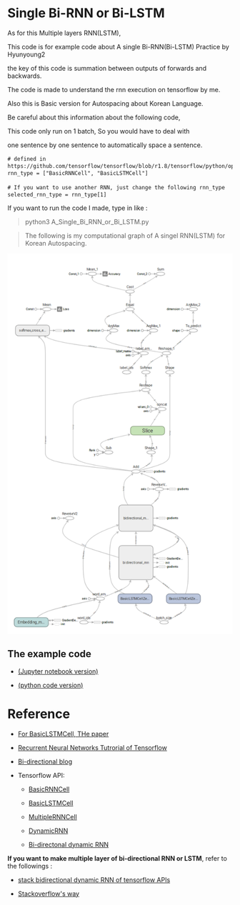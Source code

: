 # Single Bi-RNN or Bi-LSTM

As for this Multiple layers RNN(LSTM),

This code is for example code about A single Bi-RNN(Bi-LSTM) Practice by Hyunyoung2

the key of this code is summation between outputs of forwards and backwards.

The code is made to understand the rnn execution on tensorflow by me.

Also this is Basic version for Autospacing about Korean Language.

Be careful about this information about the following code,

This code only run on 1 batch, So you would have to deal with

one sentence by one sentence to automatically space a sentence.

```
# defined in https://github.com/tensorflow/tensorflow/blob/r1.8/tensorflow/python/ops/rnn_cell_impl.py
rnn_type = ["BasicRNNCell", "BasicLSTMCell"]

# If you want to use another RNN, just change the following rnn_type
selected_rnn_type = rnn_type[1]
```

If you want to run the code I made, type in like :

> python3 A_Single_Bi_RNN_or_Bi_LSTM.py

> The following is my computational graph of A singel RNN(LSTM) for Korean Autospacing. 

![](https://raw.githubusercontent.com/hyunyoung2/Hyunyoung2_Autospacing/master/Single_Bi_RNN_or_LSTM/Single_bi_RNN_or_LSTM.png)

## The example code

- [(Jupyter notebook version)](https://nbviewer.jupyter.org/github/hyunyoung2/Hyunyoung2_Autospacing/blob/master/Multiple_layers_RNN_or_LSTM/Multiple_layers_RNN_or_LSTM.ipynb) 

- [(python code version)](https://github.com/hyunyoung2/Hyunyoung2_Autospacing/blob/master/Single_Bi_RNN_or_LSTM/A_Single_Bi_RNN_or_Bi_LSTM.py)

# Reference
  
 - [For BasicLSTMCell, THe paper](https://arxiv.org/abs/1409.2329v5)

 - [Recurrent Neural Networks Tutrorial of Tensorflow](https://www.tensorflow.org/tutorials/recurrent)
 
 - [Bi-directional blog](https://guillaumegenthial.github.io/sequence-tagging-with-tensorflow.html)

 - Tensorflow API: 
  
   - [BasicRNNCell](https://www.tensorflow.org/versions/r1.8/api_docs/python/tf/contrib/rnn/BasicRNNCell)
  
   - [BasicLSTMCell](https://www.tensorflow.org/versions/r1.8/api_docs/python/tf/contrib/rnn/BasicLSTMCell)
   
   - [MultipleRNNCell](https://www.tensorflow.org/versions/r1.8/api_docs/python/tf/contrib/rnn/MultiRNNCell)
  
   - [DynamicRNN](https://www.tensorflow.org/versions/r1.8/api_docs/python/tf/nn/dynamic_rnn)
   
   - [Bi-directonal dynamic RNN](https://www.tensorflow.org/version/r1.8/api_docs/python/tf/nn/bidirectional_dynamic_rnn)
  
 **If you want to make multiple layer of bi-directional RNN or LSTM**, refer to the followings :
 
  - [stack bidirectional dynamic RNN of tensorflow APIs](https://www.tensorflow.org/version/r1.8/api_docs/python/tf/contrib/rnn/stack_bidirectional_dynamic_rnn)

  - [Stackoverflow's way](https://stackoverflow.com/questions/46189318/how-to-use-multilayered-bidirectional-lstm-in-tensorflow)
 
